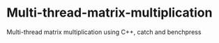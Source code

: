 # Multi-thread-matrix-multiplication
Multi-thread matrix multiplication using C++, catch and benchpress
